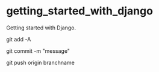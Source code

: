 # getting_started_with_django
Getting started with Django.


git add -A

git commit -m "message"

git push origin branchname

